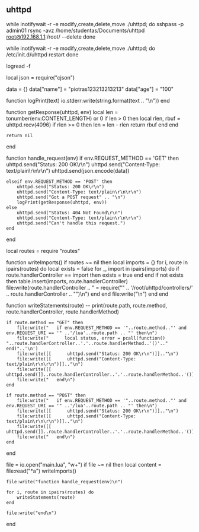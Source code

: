## uhttpd

while inotifywait -r -e modify,create,delete,move ./uhttpd; do
    sshpass -p admin01 rsync -avz /home/studentas/Documents/uhttpd root@192.168.1.1:/root/ --delete
done

while inotifywait -r -e modify,create,delete,move ./uhttpd; do
    /etc/init.d/uhttpd restart
done

logread -f

local json = require("cjson")

data = {}
data["name"] = "piotras123213213213"
data["age"] = "100"


function logPrint(text)
    io.stderr:write(string.format(text .. "\n"))
end

function getResponse(uhttpd, env)
    local len = tonumber(env.CONTENT_LENGTH) or 0
    if len > 0 then
        local rlen, rbuf = uhttpd.recv(4096)
        if rlen >= 0 then
            len = len - rlen
            return rbuf
        end
    end
    
    return nil
end

function handle_request(env)
    if env.REQUEST_METHOD == 'GET' then
        uhttpd.send("Status: 200 OK\r\n")
        uhttpd.send("Content-Type: text/plain\r\n\r\n")
        uhttpd.send(json.encode(data))

    elseif env.REQUEST_METHOD == 'POST' then
        uhttpd.send("Status: 200 OK\r\n")
        uhttpd.send("Content-Type: text/plain\r\n\r\n")
        uhttpd.send("Got a POST request" .. "\n")
        logPrint(getResponse(uhttpd, env))
    else
        uhttpd.send("Status: 404 Not Found\r\n")
        uhttpd.send("Content-Type: text/plain\r\n\r\n")
        uhttpd.send("Can't handle this request.")
    end
end


local routes = require "routes"


function writeImports()
    if routes ~= nil then
        local imports = {}
        for i, route in ipairs(routes) do
            local exists = false
            for _, import in ipairs(imports) do
                if route.handlerController == import then
                    exists = true
                end
            end
            if not exists then
                table.insert(imports, route.handlerController)
                file:write(route.handlerController .. " = require(\"" ..
                    '/root/uhttpd/controllers/' .. route.handlerController .. "\")\n")
            end
        end
        file:write("\n")
    end
end

function writeStatements(route)
    -- print(route.path, route.method, route.handlerController, route.handlerMethod)
        
    if route.method == "GET" then
        file:write("   if env.REQUEST_METHOD == '"..route.method.."' and env.REQUEST_URI == '" ..'/lua'..route.path .. "' then\n")
        file:write("      local status, error = pcall(function() "..route.handlerController..'.'..route.handlerMethod..'()'.." end)"..'\n')
        file:write([[      uhttpd.send("Status: 200 OK\r\n")]].."\n")
        file:write([[      uhttpd.send("Content-Type: text/plain\r\n\r\n")]].."\n")
        file:write([[      uhttpd.send(]]..route.handlerController..'.'..route.handlerMethod..'())'.."\n")
        file:write("   end\n")
    end
            
    if route.method == "POST" then
        file:write("   if env.REQUEST_METHOD == '"..route.method.."' and env.REQUEST_URI == '" ..'/lua'..route.path .. "' then\n")
        file:write([[      uhttpd.send("Status: 200 OK\r\n")]].."\n")
        file:write([[      uhttpd.send("Content-Type: text/plain\r\n\r\n")]].."\n")
        file:write([[      uhttpd.send(]]..route.handlerController..'.'..route.handlerMethod..'())'.."\n")
        file:write("   end\n")
    end

end

file = io.open("main.lua", "w+")
if file ~= nil then
    local content = file:read("*a")
    writeImports()

    file:write("function handle_request(env)\n")

    for i, route in ipairs(routes) do
        writeStatements(route)
    end

    file:write("end\n")
end

